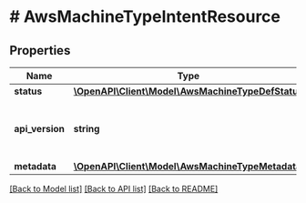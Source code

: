 # # AwsMachineTypeIntentResource

## Properties

Name | Type | Description | Notes
------------ | ------------- | ------------- | -------------
**status** | [**\OpenAPI\Client\Model\AwsMachineTypeDefStatus**](AwsMachineTypeDefStatus.md) |  | [optional]
**api_version** | **string** | API Version of the Nutanix v3 API framework. | [default to '3.1.0']
**metadata** | [**\OpenAPI\Client\Model\AwsMachineTypeMetadata**](AwsMachineTypeMetadata.md) |  |

[[Back to Model list]](../../README.md#models) [[Back to API list]](../../README.md#endpoints) [[Back to README]](../../README.md)
